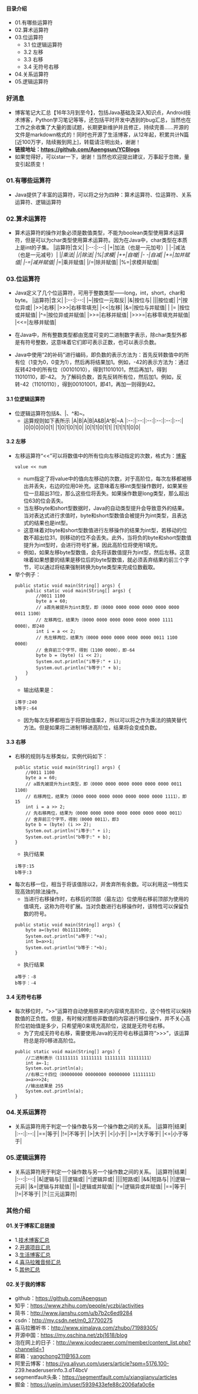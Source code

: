 #### 目录介绍
- 01.有哪些运算符
- 02.算术运算符
- 03.位运算符
    - 3.1 位逻辑运算符
    - 3.2 左移
    - 3.3 右移
    - 3.4 无符号右移
- 04.关系运算符
- 05.逻辑运算符



### 好消息
- 博客笔记大汇总【16年3月到至今】，包括Java基础及深入知识点，Android技术博客，Python学习笔记等等，还包括平时开发中遇到的bug汇总，当然也在工作之余收集了大量的面试题，长期更新维护并且修正，持续完善……开源的文件是markdown格式的！同时也开源了生活博客，从12年起，积累共计N篇[近100万字，陆续搬到网上]，转载请注明出处，谢谢！
- **链接地址：https://github.com/Apengsun/YCBlogs**
- 如果觉得好，可以star一下，谢谢！当然也欢迎提出建议，万事起于忽微，量变引起质变！



### 01.有哪些运算符
- Java提供了丰富的运算符，可以将之分为四种：算术运算符、位运算符、关系运算符、逻辑运算符



### 02.算术运算符
- 算术运算符的操作对象必须是数值类型，不能为boolean类型使用算术运算符，但是可以为char类型使用算术运算符。因为在Java中，char类型在本质上是int的子集。
    |运算符|含义|
    |:--:|:--:|
    |+|加法（也是一元加号）|
    |-|减法（也是一元减号）|
    |*|乘法|
    |/|除法|
    |%|求模|
    |++|自增|
    |\- -|自减|
    |+=|加并赋值|
    |-=|减并赋值|
    |*=|乘并赋值|
    |/=|除并赋值|
    |%=|求模并赋值|



### 03.位运算符
- Java定义了几个位运算符，可用于整数类型——long，int，short，char和byte。
    |运算符|含义|
    |:--:|:--:|
    |~|按位一元取反|
    |&|按位与|
    |&#124;|按位或|
    |^|按位异或|
    |\>>|右移|
    |\>>>|右移零填充|
    |<<|左移|
    |&=|按位与并赋值|
    | &#124;= |按位或并赋值|
    |^=|按位异或并赋值|
    |\>>=|右移并赋值|
    |\>>>=|右移零填充并赋值|
    |<<=|左移并赋值|

- 在Java中，所有整数类型都由宽度可变的二进制数字表示，除char类型外都是有符号整数，这意味着它们即可表示正数，也可以表示负数。
- Java中使用“2的补码”进行编码，即负数的表示方法为：首先反转数值中的所有位（1变为0，0变为1），然后再将结果加1。例如，-42的表示方法为：通过反转42中的所有位（00101010），得到11010101，然后再加1，得到11010110，即-42。
为了解码负数，首先反转所有位，然后加1。例如，反转-42（11010110），得到00101001，即41，再加一则得到42。




#### 3.1 位逻辑运算符
- 位逻辑运算符包括&、|、^和~。
    - 运算规则如下表所示
    |A|B|A&#124;B|A&B|A^B|~A
    |:--:|:--:|:--:|:--:|:--:|:--:|
    |0|0|0|0|0|1|
    |1|0|1|0|1|0|
    |0|1|1|0|1|1|
    |1|1|1|1|0|0|




#### 3.2 左移
- 左移运算符“<<”可以将数值中的所有位向左移动指定的次数，格式为：[博客](https://github.com/Apengsun/YCBlogs)
    ```
    value << num
    ```
    - num指定了将value中的值向左移动的次数，对于高阶位，每次左移都被移出并丢失，右边的位用0补充。这意味着左移int类型操作数时，如果某些位一旦超出31位，那么这些位将丢失。如果操作数是long类型，那么超出位63的位会丢失。
    - 当左移byte和short型数据时，Java的自动类型提升会导致意外的结果。当对表达式进行求值时，byte和short型数值会被提升为int类型，且表达式的结果也是int型。
    - 这意味着对byte和short型数值进行左移操作的结果为int型，若移动的位数不超出位31，则移动的位不会丢失。此外，当将负的byte和short型数值提升为int型时，会进行符号扩展，因此高阶位将使用1填充。
    - 例如，如果左移byte型数值，会先将该数值提升为int型，然后左移。这意味着如果想要的结果是移位后的byte型数值，就必须丢弃结果的前三个字节，可以通过将结果强制转换为byte类型来完成位数截取。
- 举个例子：
    ```
    public static void main(String[] args) {
    	public static void main(String[] args) {
    		//0011 1100
    		byte a = 60;
    		// a首先被提升为int类型，即（0000 0000 0000 0000 0000 0000 0011 1100）
    		// 左移两位，结果为（0000 0000 0000 0000 0000 0000 1111 0000），即240
    		int i = a << 2;
    		// 先左移两位，结果为（0000 0000 0000 0000 0000 0011 1100 0000）
    		// 舍弃前三个字节，得到（1100 0000），即-64
    		byte b = (byte) (i << 2);
    		System.out.println("i等于:" + i);
    		System.out.println("b等于:" + b);
    	}
    }
    ```
    - 输出结果是：
    ```
    i等于:240
    b等于:-64
    ```
    - 因为每次左移都相当于将原始值乘2，所以可以将之作为乘法的搞笑替代方法。但是如果将二进制1移进高阶位，结果将会变成负数。



#### 3.3 右移
- 右移的规则与左移类似，实例代码如下：
    ```
    public static void main(String[] args) {
    	//0011 1100
    	byte a = 60;  
    	// a首先被提升为int类型，即（0000 0000 0000 0000 0000 0000 0011 1100）
    	// 右移两位，结果为（0000 0000 0000 0000 0000 0000 0000 1111），即15
    	int i = a >> 2;
    	// 先右移两位，结果为（0000 0000 0000 0000 0000 0000 0000 0011）
    	// 舍弃前三个字节，得到（0000 0011），即3
    	byte b = (byte) (i >> 2);
    	System.out.println("i等于:" + i);
    	System.out.println("b等于:" + b);
    }
    ```
    - 执行结果
    ```
    i等于:15
    b等于:3
    ```
- 每次右移一位，相当于将该值除以2，并舍弃所有余数。可以利用这一特性实现高效的除法操作。
    - 当进行右移操作时，右移后的顶部（最左边）位使用右移前顶部为使用的值填充，这称为符号扩展。当对负数进行右移操作时，该特性可以保留负数的符号。
    ```
    public static void main(String[] args) {
    	byte a=(byte) 0b11111000;
    	System.out.println("a等于："+a);
    	int b=a>>1;
    	System.out.println("b等于："+b);
    }
    ```
    - 执行结果
    ```
    a等于：-8
    b等于：-4
    ```



#### 3.4 无符号右移
- 每次移位时，“>>”运算符自动使用原来的内容填充高阶位，这个特性可以保持数值的正负性。但是，有时候对那些非数值的内容进行移位操作，并不关心高阶位初始值是多少，只希望用0来填充高阶位，这就是无符号右移。
    - 为了完成无符号右移，需要使用Java的无符号右移运算符“>>>”，该运算符总是将0移进高阶位。
    ```
    public static void main(String[] args) {
    	//二进制表示（11111111 11111111 11111111 11111111）
    	int a=-1;
    	System.out.println(a);
    	//右移二十四位（00000000 00000000 00000000 11111111）
    	a=a>>>24;
    	//输出结果是 255
    	System.out.println(a); 
    }
    ```



### 04.关系运算符
- 关系运算符用于判定一个操作数与另一个操作数之间的关系。
    |运算符|结果|
    |:--:|:--:|
    |==|等于|
    |!=|不等于|
    |>|大于|
    |<|小于|
    |\>=|大于等于|
    |<=|小于等于|




### 05.逻辑运算符
- 关系运算符用于判定一个操作数与另一个操作数之间的关系。
    |运算符|结果|
    |:--:|:--:|
    |&|逻辑与|
    |&#124;|逻辑或|
    |^|逻辑异或|
    |&#124;&#124;|短路或|
    |&&|短路与|
    |!|逻辑一元非|
    |&=|逻辑与并赋值|
    |&#124;=|逻辑或并赋值|
    |^=|逻辑异或并赋值|
    |==|等于|
    |!=|不等于|
    |?:|三元运算符|






### 其他介绍
#### 01.关于博客汇总链接
- 1.[技术博客汇总](https://www.jianshu.com/p/614cb839182c)
- 2.[开源项目汇总](https://blog.csdn.net/m0_37700275/article/details/80863574)
- 3.[生活博客汇总](https://blog.csdn.net/m0_37700275/article/details/79832978)
- 4.[喜马拉雅音频汇总](https://www.jianshu.com/p/f665de16d1eb)
- 5.[其他汇总](https://www.jianshu.com/p/53017c3fc75d)



#### 02.关于我的博客
- github：https://github.com/Apengsun
- 知乎：https://www.zhihu.com/people/yczbj/activities
- 简书：http://www.jianshu.com/u/b7b2c6ed9284
- csdn：http://my.csdn.net/m0_37700275
- 喜马拉雅听书：http://www.ximalaya.com/zhubo/71989305/
- 开源中国：https://my.oschina.net/zbj1618/blog
- 泡在网上的日子：http://www.jcodecraeer.com/member/content_list.php?channelid=1
- 邮箱：yangchong211@163.com
- 阿里云博客：https://yq.aliyun.com/users/article?spm=5176.100- 239.headeruserinfo.3.dT4bcV
- segmentfault头条：https://segmentfault.com/u/xiangjianyu/articles
- 掘金：https://juejin.im/user/5939433efe88c2006afa0c6e














